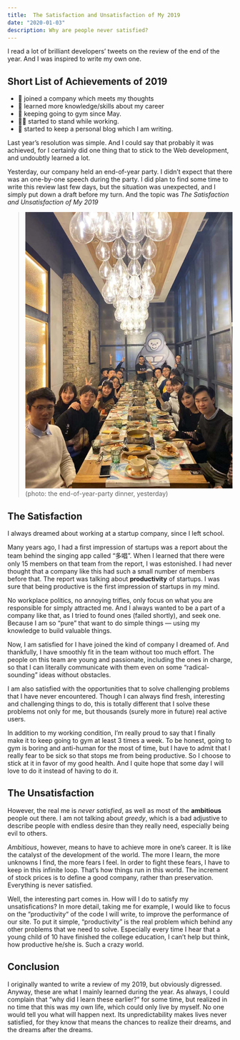 ```yaml
---
title:  The Satisfaction and Unsatisfaction of My 2019
date: "2020-01-03"
description: Why are people never satisfied?
---
```


I read a lot of brilliant developers’ tweets on the review of the end of the year. And I was inspired to write my own one.

## Short List of Achievements of 2019
- 💼 joined a company which meets my thoughts
- 📖 learned more knowledge/skills about my career
- 💪 keeping going to gym since May.
- 🧍‍♂️ started to stand while working. 
- 📒 started to keep a personal blog which I am writing.

Last year’s resolution was simple. And I could say that probably it was achieved, for I certainly did one thing that to stick to the Web development, and undoubtly learned a lot.

Yesterday, our company held an end-of-year party. I didn’t expect that there was an one-by-one speech during the party. I did plan to find some time to write this review last few days, but the situation was unexpected, and I simply put down a draft before my turn.  And the topic was *The Satisfaction and Unsatisfaction of My 2019*

> ![photo: the end-of-year-party dinner, yesterday](./photo.jpg)
(photo: the end-of-year-party dinner, yesterday)

## The Satisfaction
I always dreamed about working at a startup company, since I left school. 

Many years ago, I had a first impression of startups was a report about the team behind the singing app called “多唱”. When I learned that there were only 15 members on that team from the report, I was estonished. I had never thought that a company like this had such a small number of members before that. The report was talking about **productivity** of startups. I was sure that being productive is the first impression of startups in my mind. 

No workplace politics, no annoying trifles, only focus on what you are responsible for simply attracted me. And I always wanted to be a part of a company like that, as I tried to found ones (failed shortly), and seek one. Because I am so “pure” that want to do simple things — using my knowledge to build valuable things.

Now, I am satisfied for I have joined the kind of company I dreamed of. And thankfully, I have smoothly fit in the team without too much effort. The people on this team are young and passionate, including the ones in charge, so that I can literally communicate with them even on some “radical-sounding” ideas without obstacles.

I am also satisfied with the opportunities that to solve challenging problems that I have never encountered. Though I can always find fresh, interesting and challenging things to do, this is totally different that I solve these problems not only for me, but thousands (surely more in future) real active users.

In addition to my working condition, I’m really proud to say that I finally make it to keep going to gym at least 3 times a week. To be honest, going to gym is boring and anti-human for the most of time, but I have to admit that I really fear to be sick so that stops me from being productive. So I choose to stick at it in favor of my good health. And I quite hope that some day I will love to do it instead of having to do it.

## The Unsatisfaction
However, the real me is *never satisfied*, as well as most of the **ambitious** people out there. I am not talking about *greedy*, which is a bad adjustive to describe people with endless desire than they really need, especially being evil to others. 

*Ambitious*, however, means to have to achieve more in one’s career. It is like the catalyst of the development of the world. The more I learn, the more unknowns I find, the more fears I feel. In order to fight these fears, I have to keep in this infinite loop. That’s how things run in this world. The increment of stock prices is to define a good company, rather than preservation. Everything is never satisfied.

Well, the interesting part comes in. How will I do to satisfy my unsatisfications? In more detail, taking me for example, I would like to focus on the “productivity“ of the code I will write, to improve the performance of our site. To put it simple, “productivity” is the real problem which behind any other problems that we need to solve. Especially every time I hear that a young child of 10 have finished the college education, I can’t help but think, how productive he/she is. Such a crazy world.

## Conclusion
I originally wanted to write a review of my 2019, but obviously digressed. Anyway, these are what I mainly learned during the year. As always, I could complain that “why did I learn these earlier?” for some time, but realized in no time that this was my own life, which could only live by myself. No one would tell you what will happen next. Its unpredictability makes lives never satisfied, for they know that means the chances to realize their dreams, and the dreams after the dreams.
